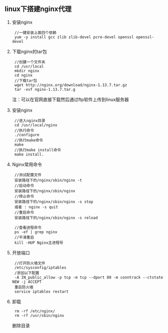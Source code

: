 ## linux下搭建nginx代理

1. 安装nginx

		//一键安装上面四个依赖
		yum -y install gcc zlib zlib-devel pcre-devel openssl openssl-devel

2. 下载nginx的tar包

		//创建一个文件夹
		cd /usr/local
		mkdir nginx
		cd nginx
		//下载tar包
		wget http://nginx.org/download/nginx-1.13.7.tar.gz
		tar -xvf nginx-1.13.7.tar.g

	注：可以在官网直接下载然后通过ftp软件上传到linux服务器

3. 安装nginx

		//进入nginx目录
		cd /usr/local/nginx
		//执行命令
		./configure
		//执行make命令
		make
		//执行make install命令
		make install.

4. Nginx常用命令

		//测试配置文件
		安装路径下的/nginx/sbin/nginx -t
		//启动命令
		安装路径下的/nginx/sbin/nginx
		//停止命令
		安装路径下的/nginx/sbin/nginx -s stop
		或者 : nginx -s quit
		//重启命令
		安装路径下的/nginx/sbin/nginx -s reload

		//查看进程命令
		ps -ef | grep nginx
		//平滑重启
		kill -HUP Nginx主进程号

5. 开放端口

		//打开防火墙文件
		/etc/sysconfig/iptables
		/添加以下配置
		-A IN_public_allow -p tcp -m tcp --dport 80 -m conntrack --ctstate NEW -j ACCEPT
		重启防火墙
		service iptables restart

6. 卸载

		rm -rf /etc/nginx/
		rm -rf /usr/sbin/nginx
	删除目录